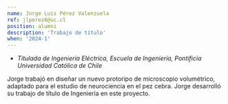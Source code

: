 ```yaml
---
name: Jorge Luis Pérez Valenzuela
ref: jlperez6@uc.cl 
position: alumni
description: 'Trabajo de título'
when: '2024-1'
---
```


- _Titulada de Ingeniería Eléctrica, Escuela de Ingeniería, Pontificia Universidad Católica de Chile_

Jorge trabajó en diseñar un nuevo protoripo de microscopio volumétrico, adaptado para el estudio de neurociencia en el pez cebra. Jorge desarrolló su trabajo de título de Ingeniería en este proyecto. 